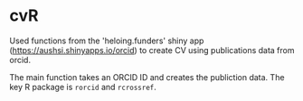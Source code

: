 # cvR
Used functions from the 'heloing.funders' shiny app (https://aushsi.shinyapps.io/orcid) to create CV using publications data from orcid.

The main function takes an ORCID ID and creates the publiction data. The key R package is `rorcid` and `rcrossref`.


